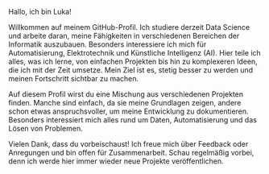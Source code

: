 Hallo, ich bin Luka!

Willkommen auf meinem GitHub-Profil. Ich studiere derzeit Data Science und arbeite daran, meine Fähigkeiten in verschiedenen Bereichen der Informatik auszubauen. Besonders interessiere ich mich für Automatisierung, Elektrotechnik und Künstliche Intelligenz (AI). Hier teile ich alles, was ich lerne, von einfachen Projekten bis hin zu komplexeren Ideen, die ich mit der Zeit umsetze. Mein Ziel ist es, stetig besser zu werden und meinen Fortschritt sichtbar zu machen.

Auf diesem Profil wirst du eine Mischung aus verschiedenen Projekten finden. Manche sind einfach, da sie meine Grundlagen zeigen, andere schon etwas anspruchsvoller, um meine Entwicklung zu dokumentieren. Besonders interessiert mich alles rund um Daten, Automatisierung und das Lösen von Problemen.

Vielen Dank, dass du vorbeischaust! Ich freue mich über Feedback oder Anregungen und bin offen für Zusammenarbeit. Schau regelmäßig vorbei, denn ich werde hier immer wieder neue Projekte veröffentlichen.
